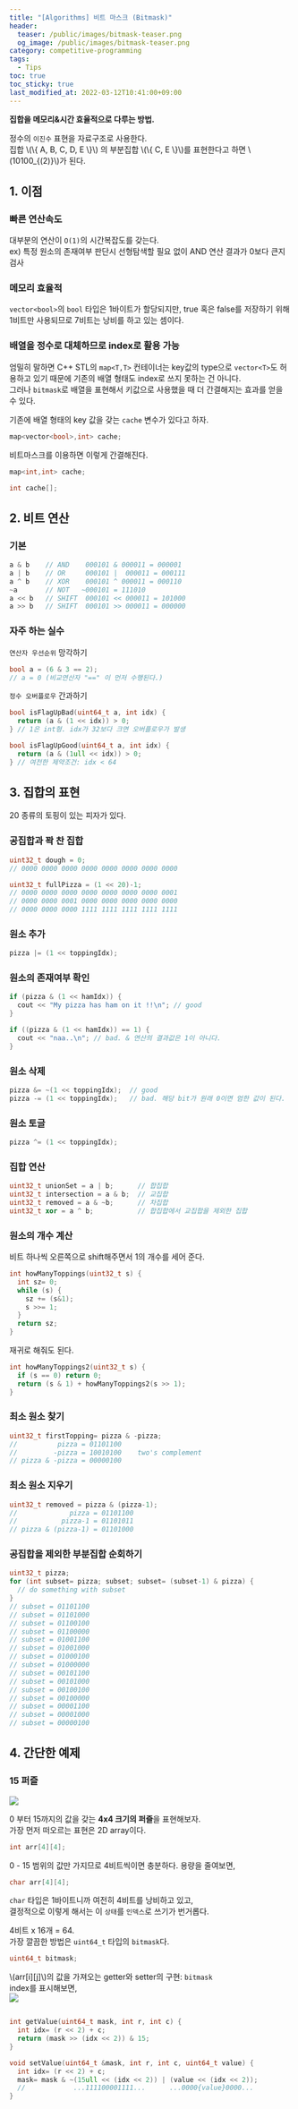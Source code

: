 ```yaml
---
title: "[Algorithms] 비트 마스크 (Bitmask)"
header:
  teaser: /public/images/bitmask-teaser.png
  og_image: /public/images/bitmask-teaser.png
category: competitive-programming
tags:
  - Tips
toc: true
toc_sticky: true
last_modified_at: 2022-03-12T10:41:00+09:00
---
```


**집합을 메모리&시간 효율적으로 다루는 방법.**

정수의 `이진수` 표현을 자료구조로 사용한다.  
집합 \\(\\{ A, B, C, D, E \\}\\) 의 부분집합 \\(\\{ C, E \\}\\)를 표현한다고 하면 \\(10100\_{(2)}\\)가 된다.

## 1. 이점

### 빠른 연산속도

대부분의 연산이 `O(1)`의 시간복잡도를 갖는다.  
ex) 특정 원소의 존재여부 판단시 선형탐색할 필요 없이 AND 연산 결과가 0보다 큰지 검사

### 메모리 효율적

`vector<bool>`의 `bool` 타입은 1바이트가 할당되지만, true 혹은 false를 저장하기 위해 1비트만 사용되므로 7비트는 낭비를 하고 있는 셈이다.

### 배열을 정수로 대체하므로 index로 활용 가능

엄밀히 말하면 C++ STL의 `map<T,T>` 컨테이너는 key값의 type으로 `vector<T>`도 허용하고 있기 때문에 기존의 배열 형태도 index로 쓰지 못하는 건 아니다.  
그러나 `bitmask`로 배열을 표현해서 키값으로 사용했을 때 더 간결해지는 효과를 얻을 수 있다.

기존에 배열 형태의 key 값을 갖는 `cache` 변수가 있다고 하자.

```cpp
map<vector<bool>,int> cache;
```

비트마스크를 이용하면 이렇게 간결해진다.

```cpp
map<int,int> cache;
```

```cpp
int cache[];
```

## 2. 비트 연산

### 기본

```cpp
a & b    // AND    000101 & 000011 = 000001
a | b    // OR     000101 |  000011 = 000111
a ^ b    // XOR    000101 ^ 000011 = 000110
~a       // NOT   ~000101 = 111010
a << b   // SHIFT  000101 << 000011 = 101000
a >> b   // SHIFT  000101 >> 000011 = 000000
```

### 자주 하는 실수

`연산자 우선순위` 망각하기

```cpp
bool a = (6 & 3 == 2);
// a = 0 (비교연산자 "==" 이 먼저 수행된다.)
```

`정수 오버플로우` 간과하기

```cpp
bool isFlagUpBad(uint64_t a, int idx) {
  return (a & (1 << idx)) > 0;
} // 1은 int형. idx가 32보다 크면 오버플로우가 발생

bool isFlagUpGood(uint64_t a, int idx) {
  return (a & (1ull << idx)) > 0;
} // 여전한 제약조건: idx < 64
```

## 3. 집합의 표현

20 종류의 토핑이 있는 피자가 있다.

### 공집합과 꽉 찬 집합

```cpp
uint32_t dough = 0;
// 0000 0000 0000 0000 0000 0000 0000 0000
```

```cpp
uint32_t fullPizza = (1 << 20)-1;
// 0000 0000 0000 0000 0000 0000 0000 0001
// 0000 0000 0001 0000 0000 0000 0000 0000
// 0000 0000 0000 1111 1111 1111 1111 1111
```

### 원소 추가

```cpp
pizza |= (1 << toppingIdx);
```

### 원소의 존재여부 확인

```cpp
if (pizza & (1 << hamIdx)) {
  cout << "My pizza has ham on it !!\n"; // good
}

if ((pizza & (1 << hamIdx)) == 1) {
  cout << "naa..\n"; // bad. & 연산의 결과값은 1이 아니다.
}
```

### 원소 삭제

```cpp
pizza &= ~(1 << toppingIdx);  // good
pizza -= (1 << toppingIdx);   // bad. 해당 bit가 원래 0이면 엄한 값이 된다.
```

### 원소 토글

```cpp
pizza ^= (1 << toppingIdx);
```

### 집합 연산

```cpp
uint32_t unionSet = a | b;      // 합집합
uint32_t intersection = a & b;  // 교집합
uint32_t removed = a & ~b;      // 차집합
uint32_t xor = a ^ b;           // 합집합에서 교집합을 제외한 집합
```

### 원소의 개수 계산

비트 하나씩 오른쪽으로 shift해주면서 1의 개수를 세어 준다.

```cpp
int howManyToppings(uint32_t s) {
  int sz= 0;
  while (s) {
    sz += (s&1);
    s >>= 1;
  }
  return sz;
}
```

재귀로 해줘도 된다.

```cpp
int howManyToppings2(uint32_t s) {
  if (s == 0) return 0;
  return (s & 1) + howManyToppings2(s >> 1);
}
```

### 최소 원소 찾기

```cpp
uint32_t firstTopping= pizza & -pizza;
//          pizza = 01101100
//         -pizza = 10010100    two's complement
// pizza & -pizza = 00000100
```

### 최소 원소 지우기

```cpp
uint32_t removed = pizza & (pizza-1);
//             pizza = 01101100
//           pizza-1 = 01101011
// pizza & (pizza-1) = 01101000
```

### 공집합을 제외한 부분집합 순회하기

```cpp
uint32_t pizza;
for (int subset= pizza; subset; subset= (subset-1) & pizza) {
  // do something with subset
}
// subset = 01101100
// subset = 01101000
// subset = 01100100
// subset = 01100000
// subset = 01001100
// subset = 01001000
// subset = 01000100
// subset = 01000000
// subset = 00101100
// subset = 00101000
// subset = 00100100
// subset = 00100000
// subset = 00001100
// subset = 00001000
// subset = 00000100
```

## 4. 간단한 예제

### 15 퍼즐

<img src="/public/images/bitmask-15puzzle.png"/>

0 부터 15까지의 값을 갖는 **4x4 크기의 퍼즐**을 표현해보자.  
가장 먼저 떠오르는 표현은 2D array이다.

```cpp
int arr[4][4];
```

0 - 15 범위의 값만 가지므로 4비트씩이면 충분하다. 용량을 줄여보면,

```cpp
char arr[4][4];
```

`char` 타입은 1바이트니까 여전히 4비트를 낭비하고 있고,  
결정적으로 이렇게 해서는 이 `상태`를 `인덱스`로 쓰기가 번거롭다.

4비트 x 16개 = 64.  
가장 깔끔한 방법은 `uint64_t` 타입의 `bitmask`다.

```cpp
uint64_t bitmask;
```

\\(arr[i][j]\\)의 값을 가져오는 getter와 setter의 구현: `bitmask`  
index를 표시해보면,  
<img src="/public/images/bitmask-15puzzle-index.png"/>

```cpp

int getValue(uint64_t mask, int r, int c) {
  int idx= (r << 2) + c;
  return (mask >> (idx << 2)) & 15;
}

void setValue(uint64_t &mask, int r, int c, uint64_t value) {
  int idx= (r << 2) + c;
  mask= mask & ~(15ull << (idx << 2)) | (value << (idx << 2));
  //            ...111100001111...      ...0000{value}0000...
}

```
